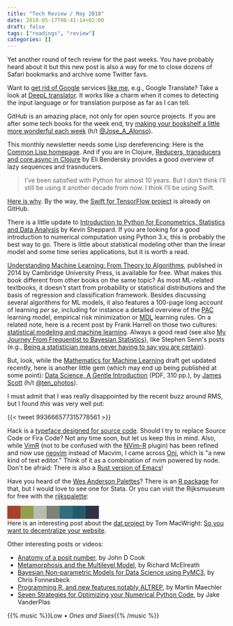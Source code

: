 ```yaml
---
title: "Tech Review / May 2018"
date: 2018-05-17T06:41:14+02:00
draft: false
tags: ["readings", "review"]
categories: []
---
```


Yet another round of tech review for the past weeks. You have probably heard about it but this new post is also a way for me to close dozens of Safari bookmarks and archive some Twitter favs.

<!--more-->

Want to [get rid of Google](https://spreadprivacy.com/how-to-remove-google/) services [like me](/post/goodbye-google/), e.g., Google Translate? Take a look at [DeepL translator](https://www.deepl.com/translator). It works like a charm when it comes to detecting the input language or for translation purpose as far as I can tell.

GitHub is an amazing place, not only for open source projects. If you are after some tech books for the week end, try [making your bookshelf a little more wonderful each week](https://github.com/TechBookHunter) (h/t [@Jose_A_Alonso](https://twitter.com/Jose_A_Alonso/status/994517457405607936)).

This monthly newsletter needs some Lisp dereferencing: Here is the [Common Lisp homepage](http://lisp-lang.org). And if you are in Clojure, [Reducers, transducers and core.async in Clojure](https://eli.thegreenplace.net/2017/reducers-transducers-and-coreasync-in-clojure/) by Eli Bendersky provides a good overview of lazy sequences and trasnducers.

> I’ve been satisfied with Python for almost 10 years. But I don’t think I’ll still be using it another decade from now. I think I’ll be using Swift.

[Here is why](https://heartbeat.fritz.ai/why-data-scientists-should-start-learning-swift-66c3643e0d0d). By the way, the [Swift for TensorFlow project](https://github.com/tensorflow/swift) is already on GitHub.

There is a little update to [Introduction to Python for Econometrics, Statistics and Data Analysis](https://www.kevinsheppard.com/Python_for_Econometrics) by Kevin Sheppard. If you are looking for a good introduction to numerical computation using Python 3.x, this is probably the best way to go. There is little about statistical modeling other than the linear model and some time series applications, but it is worth a read.

[Understanding Machine Learning: From Theory to Algorithms](http://www.cs.huji.ac.il/~shais/UnderstandingMachineLearning/), published in 2014 by Cambridge University Press, is available for free. What makes this book different from other books on the same topic? As most ML-related textbooks, it doesn't start from probability or statistical distributions and the basis of regression and classification framework. Besides discussing several algorithms for ML models, it also features a 100-page long account of learning _per se_, including for instance a detailed overview of the [PAC](https://en.wikipedia.org/wiki/Probably_approximately_correct_learning) learning model, empirical risk minimization or [MDL](https://en.wikipedia.org/wiki/Minimum_description_length) learning rules. On a related note, here is a recent post by Frank Harrell on those two cultures: [statistical modeling and machine learning](http://www.fharrell.com/post/stat-ml/). Always a good read (see also [My Journey From Frequentist to Bayesian Statistics](http://www.fharrell.com/post/journey/)), like Stephen Senn's posts (e.g., [Being a statistician means never having to say you are certain](https://errorstatistics.com/2018/01/13/s-senn-being-a-statistician-means-never-having-to-say-you-are-certain-guest-post/)).

But, look, while the [Mathematics for Machine Learning](https://mml-book.github.io) draft get updated recently, here is another little gem (which may end up being published at some point): [Data Science, A Gentle Introduction](https://jgscott.github.io/STA371H_Spring2018/files/DataScience.pdf) (PDF, 310 pp.), by [James Scott](http://jgscott.github.io/books/) (h/t [@ten_photos](https://twitter.com/ten_photos/status/994662266971742208)).

I must admit that I was really disappointed by the recent buzz around RMS, but I found _this_ was very well put:

{{< tweet 993666577315778561 >}}

Hack is a [typeface designed for source code](https://sourcefoundry.org/hack/). Should I try to replace Source Code or Fira Code? Not any time soon, but let us keep this in mind. Also, while [VimR](http://vimr.org) (not to be confused with the [NVim-R](https://github.com/jalvesaq/Nvim-R) plugin) has been refined and now use [neovim](https://neovim.io) instead of Macvim, I came across [Oni](https://onivim.github.io/oni-docs/#/), which is "a new kind of text editor." Think of it as a combination of nvim powered by node. Don't be afraid: There is also a [Rust version of Emacs](https://github.com/Wilfred/remacs)!

Have you heard of the [Wes Anderson Palettes](https://wesandersonpalettes.tumblr.com)? There is an [R package](https://github.com/karthik/wesanderson/) for that, but I would love to see one for Stata. Or you can visit the Rijksmuseum for free with the [rijkspalette](https://vankesteren.github.io/rijkspalette/):

<div style="width:30px;height:30px;background:#A8402D;float:left"></div>
<div style="width:30px;height:30px;background:#969D4C;float:left"></div>
<div style="width:30px;height:30px;background:#B5BDAC;float:left"></div>
<div style="width:30px;height:30px;background:#7D817A;float:left"></div>
<div style="width:30px;height:30px;background:#336D7F;float:left"></div>
<div style="width:30px;height:30px;background:#235B6D;float:left"></div>
<div style="width:30px;height:30px;background:#303344;float:left"></div>
<br />

Here is an interesting post about the [dat project](https://datproject.org) by Tom MacWright: [So you want to decentralize your website](https://macwright.org/2017/07/20/decentralize-your-website.html).

Other interesting posts or videos:

- [Anatomy of a posit number](https://www.johndcook.com/blog/2018/04/11/anatomy-of-a-posit-number/), by John D Cook
- [Metamorphosis and the Multilevel Model](http://elevanth.org/blog/2017/09/07/metamorphosis-multilevel-model/), by Richard McElreath
- [Bayesian Non-parametric Models for Data Science using PyMC3](https://www.youtube.com/watch?v=-sIOMs4MSuA), by Chris Fonnesbeck
- [Programming R, and new features notably ALTREP](http://stat.ethz.ch/~maechler/U/R/eRum_2018_ProgR-ALTREP.html), by Martin Maechler
- [Seven Strategies for Optimizing your Numerical Python Code](https://speakerdeck.com/jakevdp/seven-strategies-for-optimizing-numerical-code), by Jake VanderPlas

{{% music %}}Low • _Ones and Sixes_{{% /music %}}
